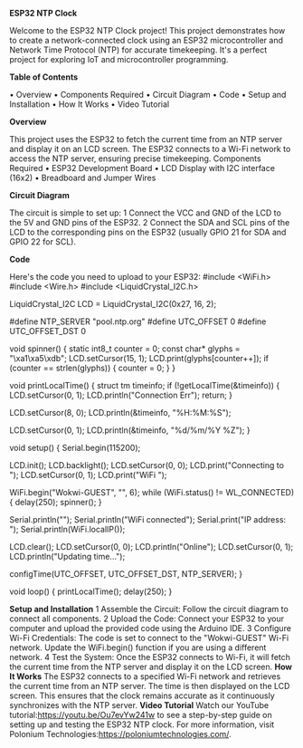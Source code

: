 **ESP32 NTP Clock**	

Welcome to the ESP32 NTP Clock project! This project demonstrates how to create a network-connected clock using an ESP32 microcontroller and Network Time Protocol (NTP) for accurate timekeeping. It's a perfect project for exploring IoT and microcontroller programming.

**Table of Contents**  

•	Overview
•	Components Required
•	Circuit Diagram
•	Code
•	Setup and Installation
•	How It Works
•	Video Tutorial

**Overview**  

This project uses the ESP32 to fetch the current time from an NTP server and display it on an LCD screen. The ESP32 connects to a Wi-Fi network to access the NTP server, ensuring precise timekeeping.
Components Required
•	ESP32 Development Board
•	LCD Display with I2C interface (16x2)
•	Breadboard and Jumper Wires

**Circuit Diagram**   

The circuit is simple to set up:
1	Connect the VCC and GND of the LCD to the 5V and GND pins of the ESP32.
2	Connect the SDA and SCL pins of the LCD to the corresponding pins on the ESP32 (usually GPIO 21 for SDA and GPIO 22 for SCL).

**Code**  

Here's the code you need to upload to your ESP32:
#include <WiFi.h>
#include <Wire.h>
#include <LiquidCrystal_I2C.h>

LiquidCrystal_I2C LCD = LiquidCrystal_I2C(0x27, 16, 2);

#define NTP_SERVER     "pool.ntp.org"
#define UTC_OFFSET     0
#define UTC_OFFSET_DST 0

void spinner() {
  static int8_t counter = 0;
  const char* glyphs = "\xa1\xa5\xdb";
  LCD.setCursor(15, 1);
  LCD.print(glyphs[counter++]);
  if (counter == strlen(glyphs)) {
    counter = 0;
  }
}

void printLocalTime() {
  struct tm timeinfo;
  if (!getLocalTime(&timeinfo)) {
    LCD.setCursor(0, 1);
    LCD.println("Connection Err");
    return;
  }

  LCD.setCursor(8, 0);
  LCD.println(&timeinfo, "%H:%M:%S");

  LCD.setCursor(0, 1);
  LCD.println(&timeinfo, "%d/%m/%Y   %Z");
}

void setup() {
  Serial.begin(115200);

  LCD.init();
  LCD.backlight();
  LCD.setCursor(0, 0);
  LCD.print("Connecting to ");
  LCD.setCursor(0, 1);
  LCD.print("WiFi ");

  WiFi.begin("Wokwi-GUEST", "", 6);
  while (WiFi.status() != WL_CONNECTED) {
    delay(250);
    spinner();
  }

  Serial.println("");
  Serial.println("WiFi connected");
  Serial.print("IP address: ");
  Serial.println(WiFi.localIP());

  LCD.clear();
  LCD.setCursor(0, 0);
  LCD.println("Online");
  LCD.setCursor(0, 1);
  LCD.println("Updating time...");

  configTime(UTC_OFFSET, UTC_OFFSET_DST, NTP_SERVER);
}

void loop() {
  printLocalTime();
  delay(250);
}

**Setup and Installation**
1	Assemble the Circuit: Follow the circuit diagram to connect all components.
2	Upload the Code: Connect your ESP32 to your computer and upload the provided code using the Arduino IDE.
3	Configure Wi-Fi Credentials: The code is set to connect to the "Wokwi-GUEST" Wi-Fi network. Update the WiFi.begin() function if you are using a different network.
4	Test the System: Once the ESP32 connects to Wi-Fi, it will fetch the current time from the NTP server and display it on the LCD screen.
**How It Works**
The ESP32 connects to a specified Wi-Fi network and retrieves the current time from an NTP server. The time is then displayed on the LCD screen. This ensures that the clock remains accurate as it continuously synchronizes with the NTP server.
**Video Tutorial**
Watch our YouTube tutorial:https://youtu.be/Ou7evYw241w to see a step-by-step guide on setting up and testing the ESP32 NTP clock.
For more information, visit Polonium Technologies:https://poloniumtechnologies.com/.

